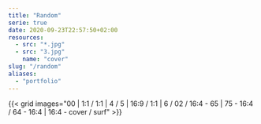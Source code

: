 ```yaml
---
title: "Random"
serie: true
date: 2020-09-23T22:57:50+02:00
resources:
  - src: "*.jpg"
  - src: "3.jpg"
    name: "cover"
slug: "/random"
aliases:
  - "portfolio"
---
```


{{< grid images="00 | 1:1 / 1:1  | 4 / 5 | 16:9 / 1:1 | 6 / 02  / 16:4 - 65 | 75 - 16:4 / 64 - 16:4 | 16:4 - cover / surf" >}}

